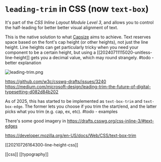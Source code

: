 # `leading-trim` in CSS (now `text-box`)

It's part of the _CSS Inline Layout Module Level 3_, and allows you to control the half-leading for better better visual alignment of text.

This is the native solution to what [Capsize](https://seek-oss.github.io/capsize/) aims to achieve. Text reserves space based on the font's cap height (or other heights), not just the line height.
Line heights can get particularly tricky when you need your component to be a certain height, but using a [[20240711115020-unitless-line-height]] gets you a decimal value, which may round  strangely.
#todo - better explanation

![leading-trim.png](leading-trim.png)

https://github.com/w3c/csswg-drafts/issues/3240
https://medium.com/microsoft-design/leading-trim-the-future-of-digital-typesetting-d082d84b202

As of 2025, this has started to be implemented as `text-box-trim` and `text-box-edge`. The former lets you choose if you trim the start/end, and the latter picks what you trim (e.g. cap, ex, etc).
#todo - examples

There's some good imagery in https://drafts.csswg.org/css-inline-3/#text-edges

https://developer.mozilla.org/en-US/docs/Web/CSS/text-box-trim

[[20210726164300-line-height-css]]

[[css]]
[[typography]]
